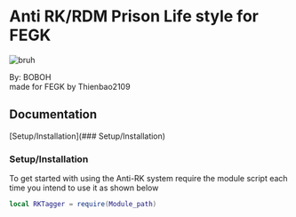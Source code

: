 # Anti RK/RDM Prison Life style for FEGK

![bruh](https://c.tenor.com/QMf9LfAy5yEAAAAd/rdm-garrys-mod.gif)

By: BOBOH                         
made for FEGK by Thienbao2109

## Documentation
[Setup/Installation](### Setup/Installation)
### Setup/Installation
To get started with using the Anti-RK system require the module script each time you intend to use it as shown below
```lua
local RKTagger = require(Module_path)
```
